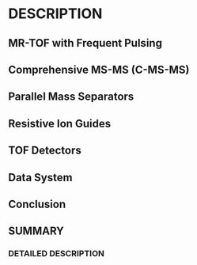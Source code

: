 # DESCRIPTION

## MR-TOF with Frequent Pulsing

## Comprehensive MS-MS (C-MS-MS)

## Parallel Mass Separators

## Resistive Ion Guides

## TOF Detectors

## Data System

## Conclusion

## SUMMARY

### DETAILED DESCRIPTION

